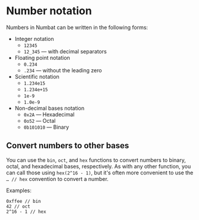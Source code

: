 # Number notation

Numbers in Numbat can be written in the following forms:

* Integer notation
    * `12345`
    * `12_345` — with decimal separators
* Floating point notation
    * `0.234`
    * `.234` — without the leading zero
* Scientific notation
    * `1.234e15`
    * `1.234e+15`
    * `1e-9`
    * `1.0e-9`
* Non-decimal bases notation
    * `0x2A` — Hexadecimal
    * `0o52` — Octal
    * `0b101010` — Binary

## Convert numbers to other bases

You can use the `bin`, `oct`, and `hex` functions to convert numbers to binary, octal, and hexadecimal bases, respectively.
As with any other function, you can call those using `hex(2^16 - 1)`, but it's often more convenient to use the `… // hex`
convention to convert a number.

Examples:
```nbt
0xffee // bin
42 // oct
2^16 - 1 // hex
```
